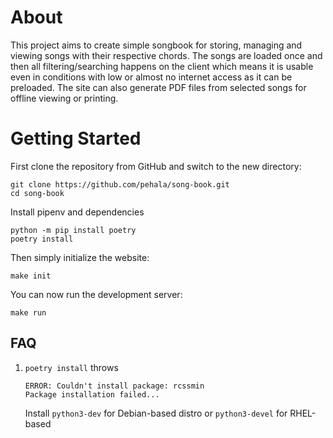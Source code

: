 
# About
This project aims to create simple songbook for storing, managing and viewing songs with their respective chords. The songs are loaded once and then all filtering/searching happens on the client which means it is usable even in conditions with low or almost no internet access as it can be preloaded. The site can also generate PDF files from selected songs for offline viewing or printing.

# Getting Started

First clone the repository from GitHub and switch to the new directory:

    git clone https://github.com/pehala/song-book.git
    cd song-book
    
Install pipenv and dependencies

    python -m pip install poetry
    poetry install 
    
Then simply initialize the website:

    make init

You can now run the development server:

    make run

## FAQ

1. `poetry install` throws 

       ERROR: Couldn't install package: rcssmin
       Package installation failed...

    Install `python3-dev` for Debian-based distro or `python3-devel` for RHEL-based

